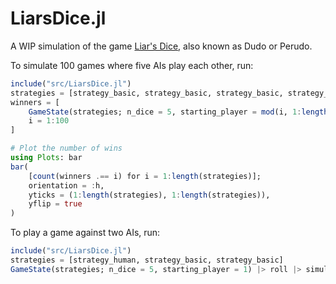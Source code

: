 # LiarsDice.jl

A WIP simulation of the game [Liar's Dice](https://en.wikipedia.org/wiki/Dudo), also known as Dudo or Perudo.

To simulate 100 games where five AIs play each other, run:

```julia
include("src/LiarsDice.jl")
strategies = [strategy_basic, strategy_basic, strategy_basic, strategy_basic, strategy_basic]
winners = [
    GameState(strategies; n_dice = 5, starting_player = mod(i, 1:length(strategies))) |> roll |> simulate for
    i = 1:100
]

# Plot the number of wins
using Plots: bar
bar(
    [count(winners .== i) for i = 1:length(strategies)];
    orientation = :h,
    yticks = (1:length(strategies), 1:length(strategies)),
    yflip = true
)
```

To play a game against two AIs, run:

```julia
include("src/LiarsDice.jl")
strategies = [strategy_human, strategy_basic, strategy_basic]
GameState(strategies; n_dice = 5, starting_player = 1) |> roll |> simulate
```
